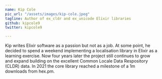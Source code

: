 ```yaml
---
name: Kip Cole
pic_url: "/assets/images/kip-cole.jpeg"
tagline: Author of ex_cldr and ex_unicode Elixir libraries
github: kipcole9
twitter: kipcole9

---
```

Kip writes Elixir software as a passion but not as a job. At some point, he decided to spend a weekend implementing a localisation library in Elixir as a learning exercise. Now four years later the project still continues to grow and expand building on the excellent Common Locale Data Respository (CLDR) data. In 2021 the core library reached a milestone of a 1m downloads from hex.pm.